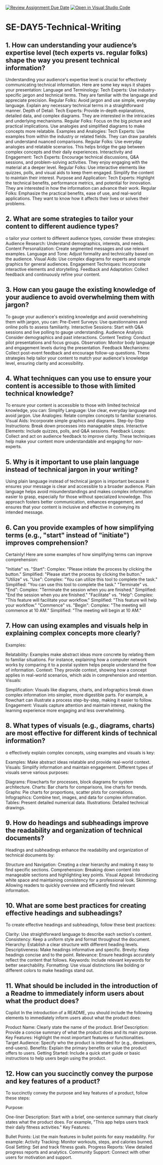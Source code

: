 [![Review Assignment Due Date](https://classroom.github.com/assets/deadline-readme-button-22041afd0340ce965d47ae6ef1cefeee28c7c493a6346c4f15d667ab976d596c.svg)](https://classroom.github.com/a/zsAR-pyY)
[![Open in Visual Studio Code](https://classroom.github.com/assets/open-in-vscode-2e0aaae1b6195c2367325f4f02e2d04e9abb55f0b24a779b69b11b9e10269abc.svg)](https://classroom.github.com/online_ide?assignment_repo_id=18466615&assignment_repo_type=AssignmentRepo)
# SE-DAY5-Technical-Writing
## 1. How can understanding your audience’s expertise level (tech experts vs. regular folks) shape the way you present technical information?
Understanding your audience's expertise level is crucial for effectively communicating technical information. Here are some key ways it shapes your presentation:
Language and Terminology:
Tech Experts: Use industry-specific jargon and technical terms. They are familiar with the language and appreciate precision.
Regular Folks: Avoid jargon and use simple, everyday language. Explain any necessary technical terms in a straightforward manner.
Depth of Detail:
Tech Experts: Provide in-depth explanations, detailed data, and complex diagrams. They are interested in the intricacies and underlying mechanisms.
Regular Folks: Focus on the big picture and practical implications. Use analogies and simplified diagrams to make concepts more relatable.
Examples and Analogies:
Tech Experts: Use examples from within the industry or related fields. They can draw parallels and understand nuanced comparisons.
Regular Folks: Use everyday analogies and relatable scenarios. This helps bridge the gap between complex concepts and their daily experiences.
Interactivity and Engagement:
Tech Experts: Encourage technical discussions, Q&A sessions, and problem-solving activities. They enjoy engaging with the material at a deeper level.
Regular Folks: Use interactive elements like quizzes, polls, and visual aids to keep them engaged. Simplify the content to maintain their interest.
Purpose and Application:
Tech Experts: Highlight the technical benefits, performance metrics, and potential for innovation. They are interested in how the information can advance their work.
Regular Folks: Emphasize the practical benefits, ease of use, and real-world applications. They want to know how it affects their lives or solves their problems.

## 2. What are some strategies to tailor your content to different audience types?
o tailor your content to different audience types, consider these strategies:
Audience Research: Understand demographics, interests, and needs.
Content Personalization: Create segmented messages and use relevant examples.
Language and Tone: Adjust formality and technicality based on the audience.
Visual Aids: Use complex diagrams for experts and simple graphics for general audiences.
Engagement Techniques: Incorporate interactive elements and storytelling.
Feedback and Adaptation: Collect feedback and continuously refine your content.

## 3. How can you gauge the existing knowledge of your audience to avoid overwhelming them with jargon?
To gauge your audience's existing knowledge and avoid overwhelming them with jargon, you can:
Pre-Event Surveys: Use questionnaires and online polls to assess familiarity.
Interactive Sessions: Start with Q&A sessions and live polling to gauge understanding.
Audience Analysis: Consider demographics and past interactions.
Content Testing: Conduct pilot presentations and focus groups.
Observation: Monitor body language and engagement levels during the presentation.
Feedback Mechanisms: Collect post-event feedback and encourage follow-up questions.
These strategies help tailor your content to match your audience's knowledge level, ensuring clarity and accessibility.

## 4. What techniques can you use to ensure your content is accessible to those with limited technical knowledge?
To ensure your content is accessible to those with limited technical knowledge, you can:
Simplify Language: Use clear, everyday language and avoid jargon.
Use Analogies: Relate complex concepts to familiar scenarios.
Visual Aids: Incorporate simple graphics and diagrams.
Step-by-Step Instructions: Break down processes into manageable steps.
Interactive Elements: Include quizzes, polls, and Q&A sessions.
Feedback Loops: Collect and act on audience feedback to improve clarity.
These techniques help make your content more understandable and engaging for non-experts. 

## 5. Why is it important to use plain language instead of technical jargon in your writing?
Using plain language instead of technical jargon is important because it ensures your message is clear and accessible to a broader audience. Plain language helps avoid misunderstandings and makes complex information easier to grasp, especially for those without specialized knowledge. This approach fosters better communication, enhances engagement, and ensures that your content is inclusive and effective in conveying its intended message.

## 6. Can you provide examples of how simplifying terms (e.g., "start" instead of "initiate") improves comprehension?
Certainly! Here are some examples of how simplifying terms can improve comprehension:

"Initiate" vs. "Start":
Complex: "Please initiate the process by clicking the button."
Simplified: "Please start the process by clicking the button."
"Utilize" vs. "Use":
Complex: "You can utilize this tool to complete the task."
Simplified: "You can use this tool to complete the task."
"Terminate" vs. "End":
Complex: "Terminate the session when you are finished."
Simplified: "End the session when you are finished."
"Facilitate" vs. "Help":
Complex: "This feature will facilitate your workflow."
Simplified: "This feature will help your workflow."
"Commence" vs. "Begin":
Complex: "The meeting will commence at 10 AM."
Simplified: "The meeting will begin at 10 AM."

## 7. How can using examples and visuals help in explaining complex concepts more clearly?
Examples:

Relatability: Examples make abstract ideas more concrete by relating them to familiar situations. For instance, explaining how a computer network works by comparing it to a postal system helps people understand the flow of information.
Context: They provide context, showing how a concept applies in real-world scenarios, which aids in comprehension and retention.
Visuals:

Simplification: Visuals like diagrams, charts, and infographics break down complex information into simpler, more digestible parts. For example, a flowchart can illustrate a process step-by-step, making it easier to follow.
Engagement: Visuals capture attention and maintain interest, making the learning experience more engaging and less overwhelming.

## 8. What types of visuals (e.g., diagrams, charts) are most effective for different kinds of technical information?
o effectively explain complex concepts, using examples and visuals is key:

Examples: Make abstract ideas relatable and provide real-world context.
Visuals: Simplify information and maintain engagement.
Different types of visuals serve various purposes:

Diagrams: Flowcharts for processes, block diagrams for system architecture.
Charts: Bar charts for comparisons, line charts for trends.
Graphs: Pie charts for proportions, scatter plots for correlations.
Infographics: Combine text, images, and data for complex information.
Tables: Present detailed numerical data.
Illustrations: Detailed technical drawings.

## 9. How do headings and subheadings improve the readability and organization of technical documents?
Headings and subheadings enhance the readability and organization of technical documents by:

Structure and Navigation: Creating a clear hierarchy and making it easy to find specific sections.
Comprehension: Breaking down content into manageable sections and highlighting key points.
Visual Appeal: Introducing white space and maintaining consistency for a professional look.
Skimming: Allowing readers to quickly overview and efficiently find relevant information.

## 10. What are some best practices for creating effective headings and subheadings?
To create effective headings and subheadings, follow these best practices:

Clarity: Use straightforward language to describe each section's content.
Consistency: Keep a uniform style and format throughout the document.
Hierarchy: Establish a clear structure with different heading levels.
Descriptiveness: Make headings informative and specific.
Brevity: Keep headings concise and to the point.
Relevance: Ensure headings accurately reflect the content that follows.
Keywords: Include relevant keywords for better searchability.
Formatting: Use visual distinctions like bolding or different colors to make headings stand out.

## 11. What should be included in the introduction of a Readme to immediately inform users about what the product does?
Copilot
In the introduction of a README, you should include the following elements to immediately inform users about what the product does:

Product Name: Clearly state the name of the product.
Brief Description: Provide a concise summary of what the product does and its main purpose.
Key Features: Highlight the most important features or functionalities.
Target Audience: Specify who the product is intended for (e.g., developers, end-users).
Benefits: Explain the primary benefits or value the product offers to users.
Getting Started: Include a quick start guide or basic instructions to help users begin using the product.

## 12. How can you succinctly convey the purpose and key features of a product?
To succinctly convey the purpose and key features of a product, follow these steps:

Purpose:

One-liner Description: Start with a brief, one-sentence summary that clearly states what the product does. For example, "This app helps users track their daily fitness activities."
Key Features:

Bullet Points: List the main features in bullet points for easy readability. For example:
Activity Tracking: Monitor workouts, steps, and calories burned.
Goal Setting: Set and track fitness goals.
Progress Reports: View detailed progress reports and analytics.
Community Support: Connect with other users for motivation and support.
